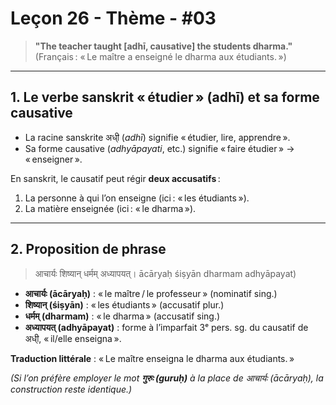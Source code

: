 # Leçon 26 - Thème - #03

> **"The teacher taught [adhī, causative] the students dharma."**  
> (Français : « Le maître a enseigné le dharma aux étudiants. »)

---

## 1\. Le verbe sanskrit « étudier » (adhī) et sa forme causative

- La racine sanskrite अधी् (*adhī*) signifie « étudier, lire, apprendre ».  
- Sa forme causative (*adhyāpayati*, etc.) signifie « faire étudier » → « enseigner ».  

En sanskrit, le causatif peut régir **deux accusatifs** :  
1. La personne à qui l’on enseigne (ici : « les étudiants »).  
2. La matière enseignée (ici : « le dharma »).

---

## 2\. Proposition de phrase

 
> आचार्यः शिष्यान् धर्मम् अध्यापयत्।
> ācāryaḥ śiṣyān dharmam adhyāpayat)
 
- **आचार्यः (ācāryaḥ)** : « le maître / le professeur » (nominatif sing.)  
- **शिष्यान् (śiṣyān)** : « les étudiants » (accusatif plur.)  
- **धर्मम् (dharmam)** : « le dharma » (accusatif sing.)  
- **अध्यापयत् (adhyāpayat)** : forme à l’imparfait 3ᵉ pers. sg. du causatif de अधी्, « il/elle enseigna ».  

**Traduction littérale** : « Le maître enseigna le dharma aux étudiants. »  

*(Si l’on préfère employer le mot **गुरुः (guruḥ)** à la place de आचार्यः (ācāryaḥ), la construction reste identique.)*
